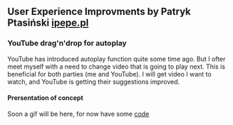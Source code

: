 ## User Experience Improvments by Patryk Ptasiński [ipepe.pl](ipepe.pl)
### YouTube drag'n'drop for autoplay
YouTube has introduced autoplay function quite some time ago. But I ofter meet myself with a need to change video that is going to play next. This is beneficial for both parties (me and YouTube). I will get video I want to watch, and YouTube is getting their suggestions improved.
#### Prersentation of concept
Soon a gif will be here, for now have some [code](/youtube.html)
